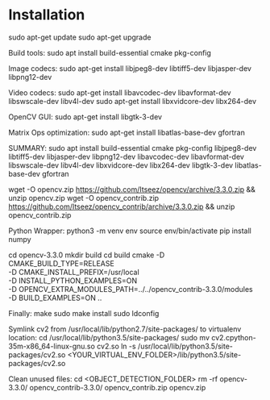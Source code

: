 # Installation
sudo apt-get update
sudo apt-get upgrade

Build tools:
sudo apt install build-essential cmake pkg-config

Image codecs:
sudo apt-get install libjpeg8-dev libtiff5-dev libjasper-dev libpng12-dev

Video codecs:
sudo apt-get install libavcodec-dev libavformat-dev libswscale-dev libv4l-dev
sudo apt-get install libxvidcore-dev libx264-dev

OpenCV GUI:
sudo apt-get install libgtk-3-dev

Matrix Ops optimization:
sudo apt-get install libatlas-base-dev gfortran

SUMMARY:
sudo apt install build-essential cmake pkg-config libjpeg8-dev libtiff5-dev libjasper-dev libpng12-dev libavcodec-dev libavformat-dev libswscale-dev libv4l-dev libxvidcore-dev libx264-dev libgtk-3-dev libatlas-base-dev gfortran


wget -O opencv.zip https://github.com/Itseez/opencv/archive/3.3.0.zip && unzip opencv.zip
wget -O opencv_contrib.zip https://github.com/Itseez/opencv_contrib/archive/3.3.0.zip && unzip opencv_contrib.zip

Python Wrapper:
python3 -m venv env
source env/bin/activate
pip install numpy

cd opencv-3.3.0
mkdir build
cd build
cmake -D CMAKE_BUILD_TYPE=RELEASE \
    -D CMAKE_INSTALL_PREFIX=/usr/local \
    -D INSTALL_PYTHON_EXAMPLES=ON \
    -D OPENCV_EXTRA_MODULES_PATH=../../opencv_contrib-3.3.0/modules \
    -D BUILD_EXAMPLES=ON ..

Finally:
make
sudo make install
sudo ldconfig

Symlink cv2 from /usr/local/lib/python2.7/site-packages/ to virtualenv location:
cd /usr/local/lib/python3.5/site-packages/
sudo mv cv2.cpython-35m-x86_64-linux-gnu.so cv2.so
ln -s /usr/local/lib/python3.5/site-packages/cv2.so <YOUR_VIRTUAL_ENV_FOLDER>/lib/python3.5/site-packages/cv2.so

Clean unused files:
cd <OBJECT_DETECTION_FOLDER>
rm -rf opencv-3.3.0/ opencv_contrib-3.3.0/ opencv_contrib.zip opencv.zip
